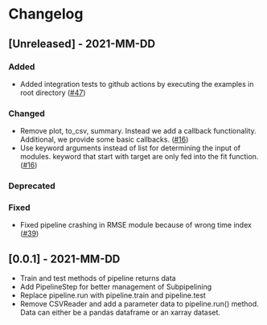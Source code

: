 # Changelog


## [Unreleased] - 2021-MM-DD

### Added

  * Added integration tests to github actions by executing the examples in root directory ([#47](https://github.com/KIT-IAI/pyWATTS/issues/47))

### Changed

  * Remove plot, to_csv, summary. Instead we add a callback functionality. Additional, we provide some basic callbacks. ([#16](https://github.com/KIT-IAI/pyWATTS/issues/16))
  * Use keyword arguments instead of list for determining the input of modules. keyword that start with target are only fed into the fit function.  ([#16](https://github.com/KIT-IAI/pyWATTS/issues/16))

### Deprecated

### Fixed

  * Fixed pipeline crashing in RMSE module because of wrong time index ([#39](https://github.com/KIT-IAI/pyWATTS/issues/39))


## [0.0.1] - 2021-MM-DD

  * Train and test methods of pipeline returns data
  * Add PipelineStep for better management of Subpipelining
  * Replace pipeline.run with pipeline.train and pipeline.test
  * Remove CSVReader and add a parameter data to pipeline.run() method. 
    Data can either be a pandas dataframe or an xarray dataset.